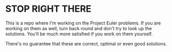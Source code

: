 STOP RIGHT THERE
=====

This is a repo where I'm working on the Project Euler problems. If you are working on them as well, turn back
round and don't try to look up the solutions. You'll be much more satisfied if you work on them yourself.

There's no guarantee that these are correct, optimal or even good solutions.
